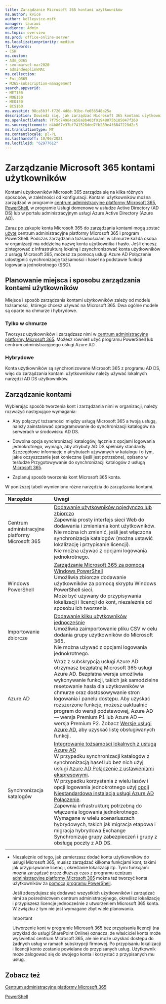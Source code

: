 ```yaml
---
title: Zarządzanie Microsoft 365 kontami użytkowników
ms.author: kvice
author: kelleyvice-msft
manager: laurawi
audience: Admin
ms.topic: overview
ms.prod: office-online-server
ms.localizationpriority: medium
f1.keywords:
- CSH
ms.custom:
- Adm_O365
- seo-marvel-mar2020
- admindeeplinkMAC
ms.collection:
- Ent_O365
- M365-subscription-management
search.appverid:
- MET150
- MOE150
- MED150
- BCS160
ms.assetid: 98ca5b3f-f720-4d8e-91be-fe656548a25a
description: Dowiedz się, jak zarządzać Microsoft 365 kontami użytkowników.
ms.openlocfilehash: 7f75c74984ce58a8b403f01948075b185047f260
ms.sourcegitcommit: d4b867e37bf741528ded7fb289e4f6847228d2c5
ms.translationtype: MT
ms.contentlocale: pl-PL
ms.lasthandoff: 10/06/2021
ms.locfileid: "62977612"
---
```

# <a name="manage-microsoft-365-user-accounts"></a>Zarządzanie Microsoft 365 kontami użytkowników

Kontami użytkowników Microsoft 365 zarządza się na kilka różnych sposobów, w zależności od konfiguracji. Kontami użytkowników można zarządzać w programie [centrum administracyjne platformy Microsoft 365](/admin), [PowerShell](manage-user-accounts-and-licenses-with-microsoft-365-powershell.md), w programie Usługi domenowe w usłudze Active Directory (AD DS) lub w portalu administracyjnym usługi Azure Active Directory (Azure AD). 

Zaraz po zakupie konta Microsoft 365 do zarządzania kontami mogą zostać <a href="https://go.microsoft.com/fwlink/p/?linkid=2024339" target="_blank">użyte</a> centrum administracyjne platformy Microsoft 365 i program PowerShell. Podczas zarządzania tożsamościami w chmurze każda osoba w organizacji ma oddzielną nazwę konta użytkownika i hasło. Jeśli chcesz zintegrować z infrastrukturą lokalną i zsynchronizować konta użytkowników z usługą Microsoft 365, możesz za pomocą usługi Azure AD Połączenie udostępnić synchronizację tożsamości i haseł na podstawie funkcji logowania jednokrotnego (SSO).
  
## <a name="plan-for-where-and-how-you-will-manage-your-user-accounts"></a>Planowanie miejsca i sposobu zarządzania kontami użytkowników

Miejsce i sposób zarządzania kontami użytkowników zależy od modelu tożsamości, którego chcesz używać na Microsoft 365. Dwa ogólne modele są oparte na chmurze i hybrydowe.
  
### <a name="cloud-only"></a>Tylko w chmurze

Tworzysz użytkowników i zarządzasz nimi w <a href="https://go.microsoft.com/fwlink/p/?linkid=2024339" target="_blank">centrum administracyjne platformy Microsoft 365</a>. Możesz również użyć programu PowerShell lub centrum administracyjnego usługi Azure AD. 
    
### <a name="hybrid"></a>Hybrydowe

Konta użytkowników są synchronizowane Microsoft 365 z programu AD DS, więc do zarządzania kontami użytkowników należy używać lokalnych narzędzi AD DS użytkowników. 
    
## <a name="managing-accounts"></a>Zarządzanie kontami

Wybierając sposób tworzenia kont i zarządzania nimi w organizacji, należy rozważyć następujące wymagania:
  
- Aby połączyć tożsamości między usługą Microsoft 365 a twoją usługą, należy zainstalować oprogramowanie do synchronizacji katalogów na serwerach w środowisku AD DS.
    
- Dowolna opcja synchronizacji katalogów, łącznie z opcjami logowania jednokrotnego, wymaga, aby atrybuty AD DS spełniały standardy. Szczegółowe informacje o atrybutach używanych w katalogu i o tym, jakie oczyszczanie jest konieczne (jeśli jest potrzebne), opisano w tesłudze Przygotowywanie do synchronizacji katalogów z usługą [Microsoft 365](prepare-for-directory-synchronization.md). 
    
- Zaplanuj sposób tworzenia kont Microsoft 365 konta.
    
W poniższej tabeli wymieniono różne narzędzia do zarządzania kontami.
    
|Narzędzie|Uwagi|
|:-----|:-----|
|Centrum administracyjne platformy Microsoft 365  <br/> |[Dodawanie użytkowników pojedynczo lub zbiorczo](../admin/add-users/add-users.md) <br/>  Zapewnia prosty interfejs sieci Web do dodawania i zmieniania kont użytkowników.  <br/>  Nie można ich zmienić, jeśli jest włączona synchronizacja katalogów (można ustawić lokalizację i przypisanie licencji).  <br/>  Nie można używać z opcjami logowania jednokrotnego.  <br/> |
|Windows PowerShell  <br/> |[Zarządzanie Microsoft 365 za pomocą Windows PowerShell](./manage-microsoft-365-with-microsoft-365-powershell.md) <br/>  Umożliwia zbiorcze dodawanie użytkowników za pomocą skryptu Windows PowerShell sieci.  <br/>  Może być używany do przypisywania lokalizacji i licencji do kont, niezależnie od sposobu ich tworzenia.  <br/> |
|Importowanie zbiorcze  <br/> |[Dodawanie kilku użytkowników jednocześnie](add-several-users-at-the-same-time.md) <br/>  Umożliwia zaimportowanie pliku CSV w celu dodania grupy użytkowników do Microsoft 365.  <br/>  Nie można używać z opcjami logowania jednokrotnego.  <br/> |
|Azure AD  <br/> |Wraz z subskrypcją usługi Azure AD otrzymasz bezpłatną Microsoft 365 usługi Azure AD. Bezpłatna wersja umożliwia wykonywanie funkcji, takich jak samodzielne resetowanie hasła dla użytkowników w chmurze oraz dostosowywanie stron logowania i panelu dostępu. Aby uzyskać rozszerzone funkcje, możesz uaktualnić program do wersji podstawowej, Azure AD — wersja Premium P1 lub Azure AD — wersja Premium P2. Zobacz [Wersje usługi Azure AD,](/azure/active-directory/fundamentals/active-directory-whatis) aby uzyskać listę obsługiwanych funkcji.  <br/> |
|Synchronizacja katalogów  <br/> |[Integrowanie tożsamości lokalnych z usługą Azure AD](/azure/active-directory/hybrid/whatis-hybrid-identity) <br/>  W przypadku synchronizacji katalogów z synchronizacją haseł lub bez nich użyj usługi [Azure AD Połączenie z ustawieniami ekspresowymi](/azure/active-directory/hybrid/how-to-connect-install-express).  <br/>  W przypadku korzystania z wielu lasów i opcji logowania jednokrotnego użyj [opcji Niestandardowa instalacja usługi Azure AD Połączenie](/azure/active-directory/hybrid/how-to-connect-install-custom).  <br/>  Zapewnia infrastrukturę potrzebną do włączenia logowania jednokrotnego.  <br/>  Wymagane w wielu scenariuszach hybrydowych, takich jak migracja etapowa i migracja hybrydowa Exchange  <br/>  Synchronizuje grupy zabezpieczeń i grupy z obsługą poczty z AD DS.  <br/> |
|||
   
- Niezależnie od tego, jak zamierzasz dodać konta użytkowników do usługi Microsoft 365, musisz zarządzać kilkoma funkcjami kont, takimi jak przypisywanie licencji, określanie lokalizacji itp. Tymi funkcjami można zarządzać przez dłuższy czas z programu <a href="https://go.microsoft.com/fwlink/p/?linkid=2024339" target="_blank">centrum administracyjne platformy Microsoft 365</a> można też tworzyć konta użytkowników za [pomocą programu PowerShell](./create-user-accounts-with-microsoft-365-powershell.md).
    
    Jeśli zdecydujesz się dodawać wszystkich użytkowników i zarządzać nimi za pośrednictwem centrum administracyjnego, określisz lokalizację i przypiszesz licencje jednocześnie z utworzeniem Microsoft 365 konta. W związku z tym nie jest wymagane zbyt wiele planowania.
    
    > [!IMPORTANT]
    > Utworzenie kont w programie Microsoft 365 bez przypisania licencji (na przykład do usługi SharePoint Online) oznacza, że właściciel konta może wyświetlać centrum Microsoft 365, ale nie może uzyskać dostępu do żadnych usług w ramach subskrypcji firmowej. Po przypisaniu lokalizacji i licencji konto zostanie powielane do przypisanych usług. Użytkownik może zalogować się do swojego konta i korzystać z przypisanych mu usług. 
  
## <a name="see-also"></a>Zobacz też

[Centrum administracyjne platformy Microsoft 365](/admin)

[PowerShell](manage-user-accounts-and-licenses-with-microsoft-365-powershell.md)